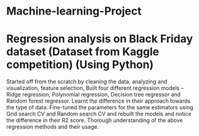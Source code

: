 # Machine-learning-Project
# Regression analysis on Black Friday dataset (Dataset from Kaggle competition) (Using Python)
 
 Started off from the scratch by cleaning the data, analyzing and visualization, feature selection, Built four different regression models – Ridge regression, Polynomial regression, Decision tree regressor and Random forest regressor. Learnt the difference in their approach towards the type of data. Fine-tuned the parameters for the same estimators using Grid search CV and Random search CV and rebuilt the models and notice the difference in their R2 score.
Thorough understanding of the above regression methods and their usage.

